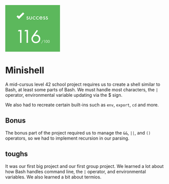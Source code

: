 ![](https://github.com/a-boring-man/minishell/blob/main/116_score_icon.png)

# Minishell

A mid-cursus level 42 school project requires us to create a shell similar to Bash, at least some parts of Bash. We must handle most characters, the ```|``` operator, environmental variable updating via the $ sign.

We also had to recreate certain built-ins such as ```env```, ```export```, ```cd``` and more.

## Bonus

The bonus part of the project required us to manage the ```&&```, ```||```, and ```()``` operators, so we had to implement recursion in our parsing.

## toughs

It was our first big project and our first group project. We learned a lot about how Bash handles command line, the ```|``` operator, and environmental variables. We also learned a bit about termios.
